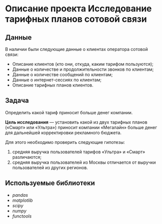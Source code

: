 # Описание проекта Исследование тарифных планов сотовой связи

## Данные

В наличии были следующие данные о клиентах оператора сотовой связи:
* Описание клиентов (кто они, откуда, каким тарифом пользуются);
* Данные о количестве и продолжительности звонков по клиентам;
* Данные о количестве сообщений по клиентам;
* Данные о интернет-сессиях по клиентам;
* Описание тарифных планов клиентов.

## Задача

Определить какой тариф приносит больше денег компании.

**Цель исследования** — установить какой из двух тарифных планов («Смарт» или «Ультра») приносит компании «Мегалайн» больше денег для дальнейшей корректировки рекламного бюджета.

Для этого необходимо проверить следующие гипотезы:
1. средняя выручка пользователей тарифов «Ультра» и «Смарт» различаются;
2. средняя выручка пользователей из Москвы отличается от выручки пользователей из других регионов.

## Используемые библиотеки
* *pandas*
* *matplotlib*
* *scipy*
* *numpy*
* *functools*
